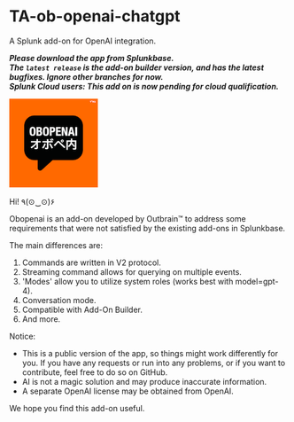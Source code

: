 # TA-ob-openai-chatgpt
A Splunk add-on for OpenAI integration.

***Please download the app from Splunkbase.\
The `latest release` is the add-on builder version, and has the latest bugfixes. Ignore other branches for now.\
Splunk Cloud users: This add on is now pending for cloud qualification.***

![logo2.png](static/logo.png)

Hi! ٩(⊙‿⊙)۶

Obopenai is an add-on developed by Outbrain™️ to address some requirements that were not satisfied by the existing add-ons in Splunkbase.

The main differences are:
1. Commands are written in V2 protocol.
2. Streaming command allows for querying on multiple events.
3. 'Modes' allow you to utilize system roles (works best with model=gpt-4).
4. Conversation mode.
5. Compatible with Add-On Builder.
6. And more.

Notice:
- This is a public version of the app, so things might work differently for you. If you have any requests or run into any problems, or if you want to contribute, feel free to do so on GitHub.
- AI is not a magic solution and may produce inaccurate information.
- A separate OpenAI license may be obtained from OpenAI.

We hope you find this add-on useful.
